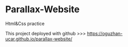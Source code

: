# Parallax-Website

Html&Css practice

This project deployed with github >>> https://oguzhan-ucar.github.io/parallax-website/
